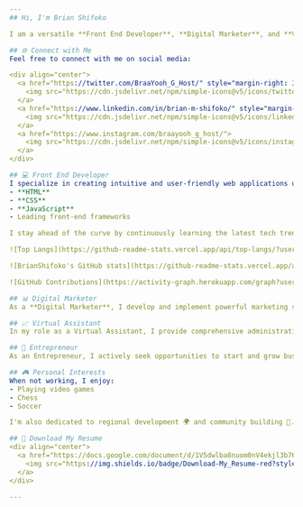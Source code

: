 ```yaml
---
## Hi, I'm Brian Shifoko

I am a versatile **Front End Developer**, **Digital Marketer**, and **Virtual Assistant** passionate about technology and innovation from **Kenya**.

## 🌐 Connect with Me
Feel free to connect with me on social media:

<div align="center">
  <a href="https://twitter.com/BraaYooh_G_Host/" style="margin-right: 20px;">
    <img src="https://cdn.jsdelivr.net/npm/simple-icons@v5/icons/twitter.svg" alt="Twitter" height="30" width="40"/>
  </a>
  <a href="https://www.linkedin.com/in/brian-m-shifoko/" style="margin-right: 20px;">
    <img src="https://cdn.jsdelivr.net/npm/simple-icons@v5/icons/linkedin.svg" alt="LinkedIn" height="30" width="40"/>
  </a>
  <a href="https://www.instagram.com/braayooh_g_host/">
    <img src="https://cdn.jsdelivr.net/npm/simple-icons@v5/icons/instagram.svg" alt="Instagram" height="30" width="40"/>
  </a>
</div>

## 💻 Front End Developer
I specialize in creating intuitive and user-friendly web applications using:
- **HTML**
- **CSS**
- **JavaScript**
- Leading front-end frameworks

I stay ahead of the curve by continuously learning the latest tech trends and developments 🚀, ensuring I deliver modern and efficient solutions.

![Top Langs](https://github-readme-stats.vercel.app/api/top-langs/?username=BrianShifoko&layout=compact&theme=default&hide_title=true)

![BrianShifoko's GitHub stats](https://github-readme-stats.vercel.app/api?username=BrianShifoko&show_icons=true&count_private=true&theme=default)

![GitHub Contributions](https://activity-graph.herokuapp.com/graph?username=BrianShifoko&theme=default)

## 📊 Digital Marketer
As a **Digital Marketer**, I develop and implement powerful marketing strategies to drive growth and enhance brand visibility. My expertise spans search engine optimization (SEO), social media marketing, and email marketing, helping businesses achieve their marketing goals effectively.

## 📈 Virtual Assistant
In my role as a Virtual Assistant, I provide comprehensive administrative and personal support to streamline operations and boost productivity for businesses and individuals.

## 🌟 Entrepreneur
As an Entrepreneur, I actively seek opportunities to start and grow businesses across various industries, driven by a passion for innovation and growth.

## 🎮 Personal Interests
When not working, I enjoy:
- Playing video games
- Chess
- Soccer

I'm also dedicated to regional development 🌍 and community building 🤝.

## 📄 Download My Resume
<div align="center">
  <a href="https://docs.google.com/document/d/1V5dwlba8nuom0nV4ekjl3b76iIti67VyobxXTXcNdl0/edit" download>
    <img src="https://img.shields.io/badge/Download-My_Resume-red?style=for-the-badge&logo=googledrive&logoColor=white; border-radius: 5px" alt="Download my Resume"/>
  </a>
</div>

---
```

